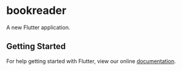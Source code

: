 # bookreader

A new Flutter application.

## Getting Started

For help getting started with Flutter, view our online
[documentation](https://flutter.io/).
